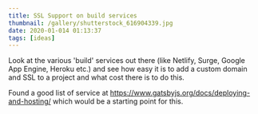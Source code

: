 ```yaml
---
title: SSL Support on build services
thumbnail: /gallery/shutterstock_616904339.jpg
date: 2020-01-014 01:13:37
tags: [ideas]
---
```


Look at the various 'build' services out there (like Netlify, Surge, Google App Engine, Heroku etc.) and see how easy it is to add a custom domain and SSL to a project and what cost there is to do this.

Found a good list of service at https://www.gatsbyjs.org/docs/deploying-and-hosting/ which would be a starting point for this.
